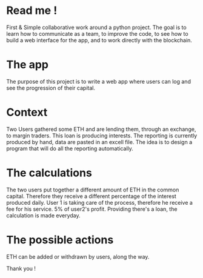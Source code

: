 # Read me !
First & Simple collaborative work around a python project.
The goal is to learn how to communicate as a team, to improve the code, to see how to build a web interface for the app, and to work directly with the blockchain.

# The app
The purpose of this project is to write a web app where users can log and see the progression of their capital.

# Context
Two Users gathered some ETH and are lending them, through an exchange, to margin traders. This loan is producing interests.
The reporting is currently produced by hand, data are pasted in an excell file. The idea is to design a program that will do all the reporting automatically.

# The calculations
The two users put together a different amount of ETH in the common capital. Therefore they receive a different percentage of the interest produced daily.
User 1 is taking care of the process, therefore he receive a fee for his service. 5% of user2's profit.
Providing there's a loan, the calculation is made everyday.

# The possible actions
ETH can be added or withdrawn by users, along the way.

Thank you !
